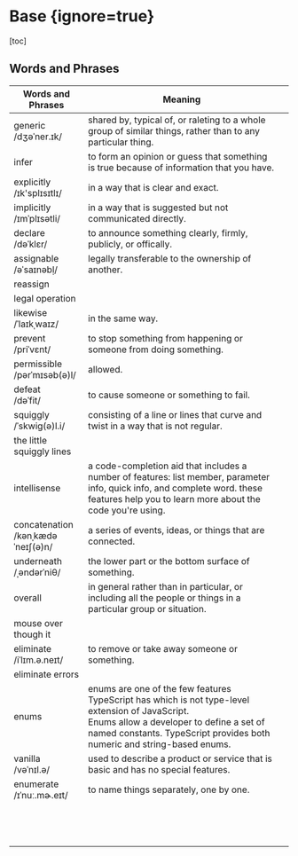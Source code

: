 # Base {ignore=true}

[toc]

## Words and Phrases

| Words and Phrases | Meaning ||
| --- | --- | --- |
| generic<br/>/dʒəˈner.ɪk/ | shared by, typical of, or raleting to a whole group of similar things, rather than to any particular thing. ||
| infer | to form an opinion or guess that something is true because of information that you have. ||
| explicitly<br/>/ɪk'splɪsɪtlɪ/ | in a way that is clear and exact. ||
| implicitly<br/>/ɪmˈplɪsətli/ | in a way that is suggested but not communicated directly. ||
| declare<br/>/dəˈklɛr/ | to announce something clearly, firmly, publicly, or offically. ||
| assignable<br/>/ǝˈsaɪnǝbḷ/ | legally transferable to the ownership of another. ||
| reassign |  ||
| legal operation |  ||
| likewise<br/>/ˈlaɪkˌwaɪz/ | in the same way. ||
| prevent<br/>/priˈvɛnt/ | to stop something from happening or someone from doing something. ||
| permissible<br/>/pərˈmɪsəb(ə)l/ | allowed. ||
| defeat<br/>/dəˈfit/ | to cause someone or something to fail. ||
| squiggly<br/>/ˈskwiɡ(ə)l.i/ | consisting of a line or lines that curve and twist in a way that is not regular. ||
| the little squiggly lines |  ||
| intellisense | a code-completion aid that includes a number of features: list member, parameter info, quick info, and complete word. these features help you to learn more about the code you're using. ||
| concatenation<br/>/kənˌkædəˈneɪʃ(ə)n/ | a series of events, ideas, or things that are connected. ||
| underneath<br/>/ˌəndərˈniθ/ | the lower part or the bottom surface of something. ||
| overall | in general rather than in particular, or including all the people or things in a particular group or situation. ||
| mouse over though it |  ||
| eliminate<br/>/iˈlɪm.ə.neɪt/ | to remove or take away someone or something. ||
| eliminate errors |  ||
| enums | enums are one of the few features TypeScript has which is not type-level extension of JavaScript.<br/>Enums allow a developer to define a set of named constants. TypeScript provides both numeric and string-based enums. ||
| vanilla<br/>/vəˈnɪl.ə/ | used to describe a product or service that is basic and has no special features. ||
| enumerate<br/>/ɪˈnuː.mɚ.eɪt/ | to name things separately, one by one. ||
|  |  ||
|  |  ||
|  |  ||
|  |  ||
|  |  ||
|  |  ||
|  |  ||
|  |  ||
|  |  ||
|  |  ||
|  |  ||
|  |  ||
|  |  ||